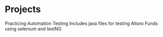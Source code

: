 # Projects
Practicing Automation Testing
Includes java files for testing Altoro Funds using selenium and testNG
